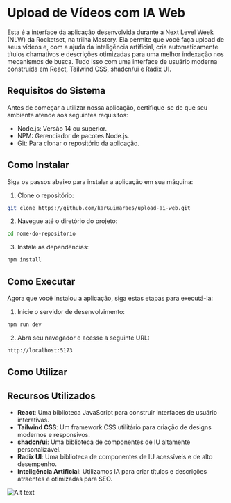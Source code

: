 # Upload de Vídeos com IA Web

Esta é a interface da aplicação desenvolvida durante a Next Level Week (NLW) da Rocketset, na trilha Mastery. Ela permite que você faça upload de seus vídeos e, com a ajuda da inteligência artificial, cria automaticamente títulos chamativos e descrições otimizadas para uma melhor indexação nos mecanismos de busca. Tudo isso com uma interface de usuário moderna construída em React, Tailwind CSS, shadcn/ui e Radix UI.

## Requisitos do Sistema

Antes de começar a utilizar nossa aplicação, certifique-se de que seu ambiente atende aos seguintes requisitos:

- Node.js: Versão 14 ou superior.
- NPM: Gerenciador de pacotes Node.js.
- Git: Para clonar o repositório da aplicação.

## Como Instalar

Siga os passos abaixo para instalar a aplicação em sua máquina:

1. Clone o repositório:

```bash
git clone https://github.com/karGuimaraes/upload-ai-web.git
```

2. Navegue até o diretório do projeto:

```bash
cd nome-do-repositorio
```

3. Instale as dependências:

```bash
npm install
```

## Como Executar

Agora que você instalou a aplicação, siga estas etapas para executá-la:

1. Inicie o servidor de desenvolvimento:

```bash
npm run dev
```

2. Abra seu navegador e acesse a seguinte URL:

```bash
http://localhost:5173
```

## Como Utilizar



## Recursos Utilizados

- **React**: Uma biblioteca JavaScript para construir interfaces de usuário interativas.
- **Tailwind CSS**: Um framework CSS utilitário para criação de designs modernos e responsivos.
- **shadcn/ui**: Uma biblioteca de componentes de IU altamente personalizável.
- **Radix UI**: Uma biblioteca de componentes de IU acessíveis e de alto desempenho.
- **Inteligência Artificial**: Utilizamos IA para criar títulos e descrições atraentes e otimizadas para SEO.

![Alt text](image.png)